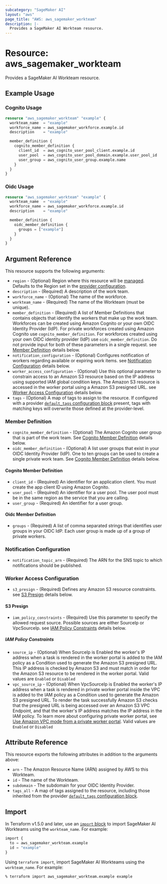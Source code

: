 ```yaml
---
subcategory: "SageMaker AI"
layout: "aws"
page_title: "AWS: aws_sagemaker_workteam"
description: |-
  Provides a SageMaker AI Workteam resource.
---
```


# Resource: aws_sagemaker_workteam

Provides a SageMaker AI Workteam resource.

## Example Usage

### Cognito Usage

```terraform
resource "aws_sagemaker_workteam" "example" {
  workteam_name  = "example"
  workforce_name = aws_sagemaker_workforce.example.id
  description    = "example"

  member_definition {
    cognito_member_definition {
      client_id  = aws_cognito_user_pool_client.example.id
      user_pool  = aws_cognito_user_pool_domain.example.user_pool_id
      user_group = aws_cognito_user_group.example.name
    }
  }
}
```

### Oidc Usage

```terraform
resource "aws_sagemaker_workteam" "example" {
  workteam_name  = "example"
  workforce_name = aws_sagemaker_workforce.example.id
  description    = "example"

  member_definition {
    oidc_member_definition {
      groups = ["example"]
    }
  }
}
```

## Argument Reference

This resource supports the following arguments:

* `region` - (Optional) Region where this resource will be [managed](https://docs.aws.amazon.com/general/latest/gr/rande.html#regional-endpoints). Defaults to the Region set in the [provider configuration](https://registry.terraform.io/providers/hashicorp/aws/latest/docs#aws-configuration-reference).
* `description` - (Required) A description of the work team.
* `workforce_name` - (Optional) The name of the workforce.
* `workteam_name` - (Required) The name of the Workteam (must be unique).
* `member_definition` - (Required) A list of Member Definitions that contains objects that identify the workers that make up the work team. Workforces can be created using Amazon Cognito or your own OIDC Identity Provider (IdP). For private workforces created using Amazon Cognito use `cognito_member_definition`. For workforces created using your own OIDC identity provider (IdP) use `oidc_member_definition`. Do not provide input for both of these parameters in a single request. see [Member Definition](#member-definition) details below.
* `notification_configuration` - (Optional) Configures notification of workers regarding available or expiring work items. see [Notification Configuration](#notification-configuration) details below.
* `worker_access_configuration` - (Optional) Use this optional parameter to constrain access to an Amazon S3 resource based on the IP address using supported IAM global condition keys. The Amazon S3 resource is accessed in the worker portal using a Amazon S3 presigned URL. see [Worker Access Configuration](#worker-access-configuration) details below.
* `tags` - (Optional) A map of tags to assign to the resource. If configured with a provider [`default_tags` configuration block](https://registry.terraform.io/providers/hashicorp/aws/latest/docs#default_tags-configuration-block) present, tags with matching keys will overwrite those defined at the provider-level.

### Member Definition

* `cognito_member_definition` - (Optional) The Amazon Cognito user group that is part of the work team. See [Cognito Member Definition](#cognito-member-definition) details below.
* `oidc_member_definition` - (Optional) A list user groups that exist in your OIDC Identity Provider (IdP). One to ten groups can be used to create a single private work team. See [Cognito Member Definition](#oidc-member-definition) details below.

#### Cognito Member Definition

* `client_id` - (Required) An identifier for an application client. You must create the app client ID using Amazon Cognito.
* `user_pool` - (Required) An identifier for a user pool. The user pool must be in the same region as the service that you are calling.
* `user_group` - (Required) An identifier for a user group.

#### Oidc Member Definition

* `groups` - (Required) A list of comma separated strings that identifies user groups in your OIDC IdP. Each user group is made up of a group of private workers.

### Notification Configuration

* `notification_topic_arn` - (Required) The ARN for the SNS topic to which notifications should be published.

### Worker Access Configuration

* `s3_presign` - (Required) Defines any Amazon S3 resource constraints. see [S3 Presign](#s3-presign) details below.

#### S3 Presign

* `iam_policy_constraints` - (Required) Use this parameter to specify the allowed request source. Possible sources are either SourceIp or VpcSourceIp. see [IAM Policy Constraints](#iam-policy-constraints) details below.

##### IAM Policy Constraints

* `source_ip` - (Optional) When SourceIp is Enabled the worker's IP address when a task is rendered in the worker portal is added to the IAM policy as a Condition used to generate the Amazon S3 presigned URL. This IP address is checked by Amazon S3 and must match in order for the Amazon S3 resource to be rendered in the worker portal. Valid values are `Enabled` or `Disabled`
* `vpc_source_ip` - (Optional) When VpcSourceIp is Enabled the worker's IP address when a task is rendered in private worker portal inside the VPC is added to the IAM policy as a Condition used to generate the Amazon S3 presigned URL. To render the task successfully Amazon S3 checks that the presigned URL is being accessed over an Amazon S3 VPC Endpoint, and that the worker's IP address matches the IP address in the IAM policy. To learn more about configuring private worker portal, see [Use Amazon VPC mode from a private worker portal](https://docs.aws.amazon.com/sagemaker/latest/dg/samurai-vpc-worker-portal.html). Valid values are `Enabled` or `Disabled`

## Attribute Reference

This resource exports the following attributes in addition to the arguments above:

* `arn` - The Amazon Resource Name (ARN) assigned by AWS to this Workteam.
* `id` - The name of the Workteam.
* `subdomain` - The subdomain for your OIDC Identity Provider.
* `tags_all` - A map of tags assigned to the resource, including those inherited from the provider [`default_tags` configuration block](https://registry.terraform.io/providers/hashicorp/aws/latest/docs#default_tags-configuration-block).

## Import

In Terraform v1.5.0 and later, use an [`import` block](https://developer.hashicorp.com/terraform/language/import) to import SageMaker AI Workteams using the `workteam_name`. For example:

```terraform
import {
  to = aws_sagemaker_workteam.example
  id = "example"
}
```

Using `terraform import`, import SageMaker AI Workteams using the `workteam_name`. For example:

```console
% terraform import aws_sagemaker_workteam.example example
```
